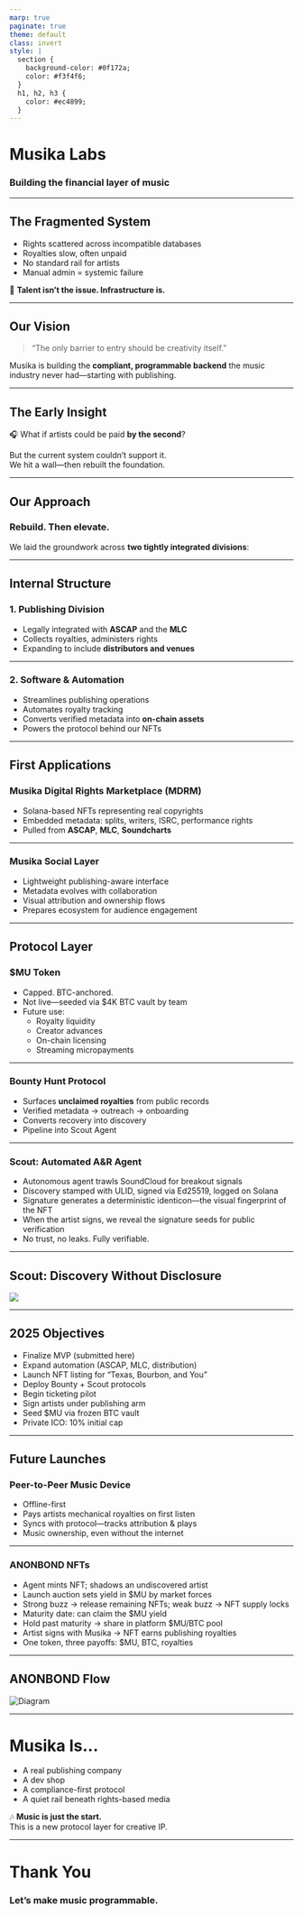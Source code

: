```yaml
---
marp: true
paginate: true
theme: default
class: invert
style: |
  section {
    background-color: #0f172a;
    color: #f3f4f6;
  }
  h1, h2, h3 {
    color: #ec4899;
  }
---
```


# Musika Labs  
### Building the financial layer of music

---

## The Fragmented System

- Rights scattered across incompatible databases  
- Royalties slow, often unpaid  
- No standard rail for artists  
- Manual admin = systemic failure  

🎤 **Talent isn’t the issue. Infrastructure is.**

---

## Our Vision

> “The only barrier to entry should be creativity itself.”

Musika is building the **compliant, programmable backend** the music industry never had—starting with publishing.

---

## The Early Insight

🎧 What if artists could be paid **by the second**?

But the current system couldn’t support it.  
We hit a wall—then rebuilt the foundation.

---

## Our Approach

### Rebuild. Then elevate.

We laid the groundwork across **two tightly integrated divisions**:

---

## Internal Structure

### 1. Publishing Division

- Legally integrated with **ASCAP** and the **MLC**  
- Collects royalties, administers rights  
- Expanding to include **distributors and venues**

---

### 2. Software & Automation

- Streamlines publishing operations  
- Automates royalty tracking  
- Converts verified metadata into **on-chain assets**  
- Powers the protocol behind our NFTs

---

## First Applications

### Musika Digital Rights Marketplace (MDRM)

- Solana-based NFTs representing real copyrights  
- Embedded metadata: splits, writers, ISRC, performance rights  
- Pulled from **ASCAP**, **MLC**, **Soundcharts**

---

### Musika Social Layer

- Lightweight publishing-aware interface  
- Metadata evolves with collaboration  
- Visual attribution and ownership flows  
- Prepares ecosystem for audience engagement

---

## Protocol Layer

### $MU Token

- Capped. BTC-anchored.  
- Not live—seeded via $4K BTC vault by team  
- Future use:  
  - Royalty liquidity  
  - Creator advances  
  - On-chain licensing  
  - Streaming micropayments

---

### Bounty Hunt Protocol

- Surfaces **unclaimed royalties** from public records  
- Verified metadata → outreach → onboarding  
- Converts recovery into discovery  
- Pipeline into Scout Agent

---

### Scout: Automated A&R Agent

- Autonomous agent trawls SoundCloud for breakout signals
- Discovery stamped with ULID, signed via Ed25519, logged on Solana
- Signature generates a deterministic identicon—the visual fingerprint of the NFT
- When the artist signs, we reveal the signature seeds for public verification
- No trust, no leaks. Fully verifiable.


---

## Scout: Discovery Without Disclosure

![](./scout.png)


---

## 2025 Objectives

- Finalize MVP (submitted here)  
- Expand automation (ASCAP, MLC, distribution)  
- Launch NFT listing for “Texas, Bourbon, and You”  
- Deploy Bounty + Scout protocols  
- Begin ticketing pilot  
- Sign artists under publishing arm  
- Seed $MU via frozen BTC vault  
- Private ICO: 10% initial cap

---

## Future Launches

### Peer-to-Peer Music Device

- Offline-first  
- Pays artists mechanical royalties on first listen  
- Syncs with protocol—tracks attribution & plays  
- Music ownership, even without the internet

---

### ANONBOND NFTs

- Agent mints NFT; shadows an undiscovered artist  
- Launch auction sets yield in $MU by market forces
- Strong buzz → release remaining NFTs; weak buzz → NFT supply locks  
- Maturity date: can claim the $MU yield  
- Hold past maturity → share in platform $MU/BTC pool  
- Artist signs with Musika → NFT earns publishing royalties  
- One token, three payoffs: $MU, BTC, royalties

---

## ANONBOND Flow

![Diagram](./anonbond.png)

---

# Musika Is...

- A real publishing company  
- A dev shop  
- A compliance-first protocol  
- A quiet rail beneath rights-based media

🎶 **Music is just the start.**  
This is a new protocol layer for creative IP.

---

# Thank You

### Let’s make music programmable.
